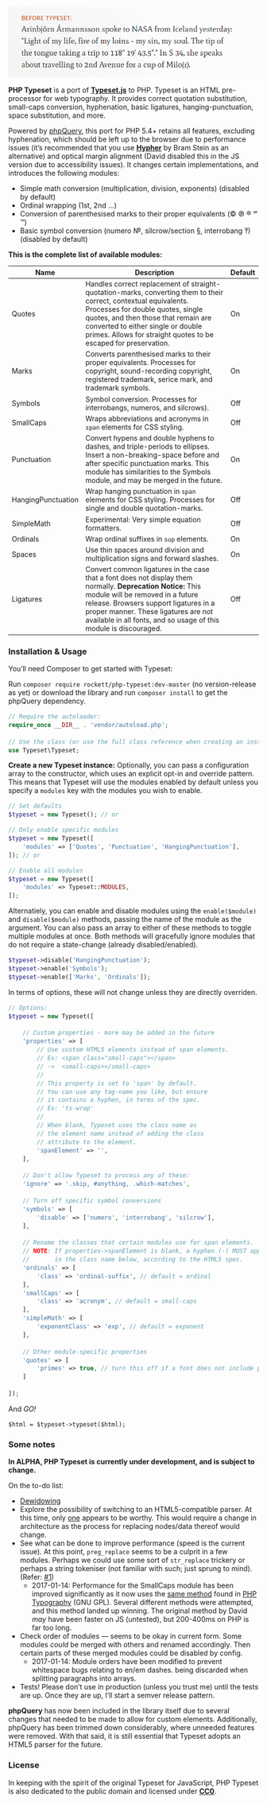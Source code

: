![](before_after.gif)

**PHP Typeset** is a port of **[Typeset.js](https://github.com/davidmerfield/Typeset)** to PHP. Typeset is an HTML pre-processor for web typography. It provides correct quotation substitution, small-caps conversion, hyphenation, basic ligatures, hanging-punctuation, space substitution, and more.

Powered by [phpQuery](https://github.com/electrolinux/phpquery), this port for PHP 5.4+ retains all features, excluding hyphenation, which should be left up to the browser due to performance issues (it’s recommended that you use **[Hypher](https://github.com/bramstein/hypher)** by Bram Stein as an alternative) and optical margin alignment (David disabled this in the JS version due to accessibility issues). It changes certain implementations, and introduces the following modules:

- Simple math conversion (multiplication, division, exponents) (disabled by default)
- Ordinal wrapping (1st, 2nd ...)
- Conversion of parenthesised marks to their proper equivalents (© ℗ ® ℠ ™)
- Basic symbol conversion (numero №, silcrow/section §, interrobang ‽) (disabled by default)

**This is the complete list of available modules:**

Name | Description | Default
---|---|---
Quotes | Handles correct replacement of straight-quotation-marks, converting them to their correct, contextual equivalents. Processes for double quotes, single quotes, and then those that remain are converted to either single or double primes. Allows for straight quotes to be escaped for preservation. | On
Marks | Converts parenthesised marks to their proper equivalents. Processes for copyright, sound-recording copyright, registered trademark, serice mark, and trademark symbols. | On
Symbols | Symbol conversion. Processes for interrobangs, numeros, and silcrows). | Off
SmallCaps | Wraps abbreviations and acronyms in `span` elements for CSS styling. | Off
Punctuation | Convert hypens and double hyphens to dashes, and triple-periods to ellipses. Insert a non-breaking-space before and after specific punctuation marks. This module has similarities to the Symbols module, and may be merged in the future. | On
HangingPunctuation | Wrap hanging punctuation in `span` elements for CSS styling. Processes for single and double quotation-marks. | Off
SimpleMath | Experimental: Very simple equation formatters. | Off
Ordinals | Wrap ordinal suffixes in `sup` elements. | On
Spaces | Use thin spaces around division and multiplication signs and forward slashes. | On
Ligatures | Convert common ligatures in the case that a font does not display them normally. **Deprecation Notice:** This module will be removed in a future release. Browsers support ligatures in a proper manner. These ligatures are not available in all fonts, and so usage of this module is discouraged. | Off

### Installation & Usage

You’ll need Composer to get started with Typeset:

Run `composer require rockett/php-typeset:dev-master` (no version-release as yet) or download the library and run `composer install` to get the phpQuery dependency.

```php
// Require the autoloader:
require_once __DIR__ . 'vendor/autoload.php';

// Use the class (or use the full class reference when creating an instance):
use Typeset\Typeset;
```

**Create a new Typeset instance:** Optionally, you can pass a configuration array to the constructor, which uses an explicit opt-in and override pattern. This means that Typeset will use the modules enabled by default unless you specify a `modules` key with the modules you wish to enable.

```php
// Set defaults
$typeset = new Typeset(); // or
```

```php
// Only enable specific modules
$typeset = new Typeset([
	'modules' => ['Quotes', 'Punctuation', 'HangingPunctuation'],
]); // or
```

```php
// Enable all modules
$typeset = new Typeset([
    'modules' => Typeset::MODULES,
]);
```

Alternatiely, you can enable and disable modules using the `enable($module)` and `disable($module)` methods, passing the name of the module as the argument. You can also pass an array to either of these methods to toggle multiple modules at once. Both methods will gracefully ignore modules that do not require a state-change (already disabled/enabled).

```php
$typeset->disable('HangingPunctuation');
$typeset->enable('Symbols');
$typeset->enable(['Marks', 'Ordinals']);
```

In terms of options, these will not change unless they are directly overriden.

```php
// Options:
$typeset = new Typeset([

    // Custom properties - more may be added in the future
    'properties' => [
        // Use custom HTML5 elements instead of span elements.
        // Ex: <span class="small-caps"></span>
        // ->  <small-caps></small-caps>
        //
        // This property is set to 'span' by default.
        // You can use any tag-name you like, but ensure
        // it contains a hyphen, in terms of the spec.
        // Ex: 'ts-wrap'
        //
        // When blank, Typeset uses the class name as
        // the element name instead of adding the class
        // attribute to the element.
        'spanElement' => '',
    ],

    // Don't allow Typeset to process any of these:
    'ignore' => '.skip, #anything, .which-matches',

    // Turn off specific symbol conversions
    'symbols' => [
    	'disable' => ['numero', 'interrobang', 'silcrow'],
    ],

    // Rename the classes that certain modules use for span elements.
    // NOTE: If properties->spanElement is blank, a hyphen (-) MUST appear
    //       in the class name below, according to the HTML5 spec.
    'ordinals' => [
        'class' => 'ordinal-suffix', // default = ordinal
    ],
    'smallCaps' => [
        'class' => 'acronym', // default = small-caps
    ],
    'simpleMath' => [
        'exponentClass' => 'exp', // default = exponent
    ],

    // Other module-specific properties
    'quotes' => [
        'primes' => true, // turn this off if a font does not include primes
    ]

]);
```

And *GO!*

```
$html = $typeset->typeset($html);
```

### Some notes

**In ALPHA, PHP Typeset is currently under development, and is subject to change.**

On the to-do list:

- [Dewidowing](https://github.com/davidmerfield/Typeset/issues/34)
- Explore the possibility of switching to an HTML5-compatible parser. At this time, only [one](https://github.com/Masterminds/html5-php) appears to be worthy. This would require a change in architecture as the process for replacing nodes/data thereof would change.
- See what can be done to improve performance (speed is the current issue). At this point, `preg_replace` seems to be a culprit in a few modules. Perhaps we could use some sort of `str_replace` trickery or perhaps a string tokeniser (not familiar with such; just sprung to mind). (Refer: [#1](https://github.com/mikerockett/php-typeset/issues/1))
  - 2017-01-14: Performance for the SmallCaps module has been improved significantly as it now uses the [same method](https://github.com/mundschenk-at/wp-typography/blob/master/php-typography/class-settings.php#L684) found in [PHP Typography](https://github.com/mundschenk-at/wp-typography/tree/master/php-typography) (GNU GPL). Several different methods were attempted, and this method landed up winning. The original method by David *may* have been faster on JS (untested), but 200-400ms on PHP is far too long.
- Check order of modules — seems to be okay in current form. Some modules *could* be merged with others and renamed accordingly. Then certain parts of these merged modules could be disabled by config.
  - 2017-01-14: Module orders have been modified to prevent whitespace bugs relating to en/em dashes. being discarded when splitting paragraphs into arrays.
- Tests! Please don’t use in production (unless you trust me) until the tests are up. Once they are up, I’ll start a semver release pattern.

**phpQuery** has now been included in the library itself due to several changes that needed to be made to allow for custom elements. Additionally, phpQuery has been trimmed down considerably, where unneeded features were removed. With that said, it is still essential that Typeset adopts an HTML5 parser for the future.

### License

In keeping with the spirit of the original Typeset for JavaScript, PHP Typeset is also dedicated to the public domain and licensed under **[CC0](LICENSE.md)**.
